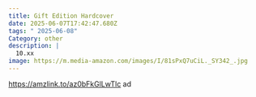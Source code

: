 ```yaml
---
title: Gift Edition Hardcover
date: 2025-06-07T17:42:47.680Z
tags: " 2025-06-08"
Category: other
description: |
  10.xx 
image: https://m.media-amazon.com/images/I/81sPxQ7uCiL._SY342_.jpg
---
```

https://amzlink.to/az0bFkGlLwTlc  ad